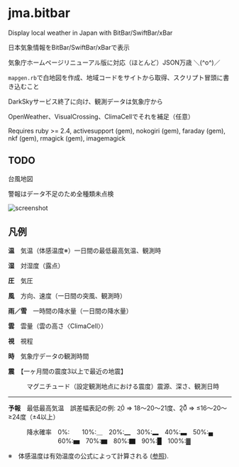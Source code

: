 # jma.bitbar

Display local weather in Japan with BitBar/SwiftBar/xBar

日本気象情報をBitBar/SwiftBar/xBarで表示

気象庁ホームページリニューアル版に対応（ほとんど）JSON万歳 ＼(^o^)／

`mapgen.rb`で白地図を作成、地域コードをサイトから取得、スクリプト冒頭に書き込むこと

DarkSkyサービス終了に向け、観測データは気象庁から

OpenWeather、VisualCrossing、ClimaCellでそれを補足（任意）

Requires ruby >= 2.4, activesupport (gem), nokogiri (gem), faraday (gem), nkf (gem), rmagick (gem), imagemagick

## TODO

台風地図

警報はデータ不足のため全種類未点検

![screenshot](https://user-images.githubusercontent.com/589440/111020619-33717d80-83bf-11eb-9bce-e318f49e1c58.png)

## 凡例

**温**　気温（体感温度※）一日間の最低最高気温、観測時

**湿**　対湿度（露点）

**圧**　気圧

**風**　方向、速度（一日間の突風、観測時）

**雨／雪**　一時間の降水量（一日間の降水量）

**雲**　雲量（雲の高さ〈ClimaCell〉）

**視**　視程

**時**　気象庁データの観測時間

**震**　【一ヶ月間の震度3以上で最近の地震】

　　　マグニチュード（設定観測地点における震度）震源、深さ、観測日時

---

**予報**　最低最高気温　誤差幅表記の例: 2̤0̇ => 18〜20〜21度、2͔0͐ => ≤16〜20〜≥24度（±4以上）

　　　降水確率　0%:　　10%:＿　20%:▁　30%:▂　40%:▃　50%:▄
　　　　　　　　60%:▅　70%:▆　80%:▇　90%:█　100%:▓

※　体感温度は有効温度の公式によって計算される ([参照](https://link.springer.com/article/10.1007/s00484-011-0453-2)).